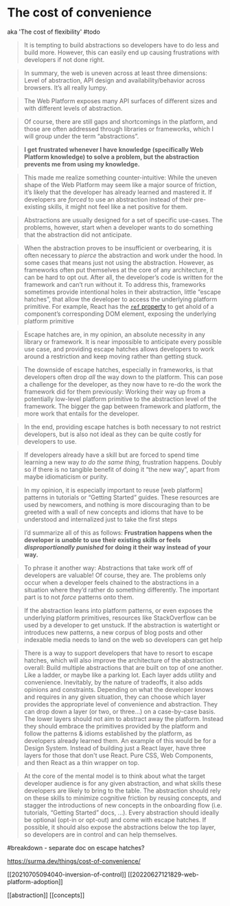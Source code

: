 # The cost of convenience

aka 'The cost of flexibility'
#todo

>It is tempting to build abstractions so developers have to do less and build more. However, this can easily end up causing frustrations with developers if not done right.

>In summary, the web is uneven across at least three dimensions: Level of abstraction, API design and availability/behavior across browsers. It’s all really lumpy.

>The Web Platform exposes many API surfaces of different sizes and with different levels of abstraction.

>Of course, there are still gaps and shortcomings in the platform, and those are often addressed through libraries or frameworks, which I will group under the term “abstractions”.

>**I get frustrated whenever I have knowledge (specifically Web Platform knowledge) to solve a problem, but the abstraction prevents me from using my knowledge.**

>This made me realize something counter-intuitive: While the uneven shape of the Web Platform may seem like a major source of friction, it’s likely that the developer has already learned and mastered it. If developers are _forced_ to use an abstraction instead of their pre-existing skills, it might not feel like a net positive for them.

>Abstractions are usually designed for a set of specific use-cases. The problems, however, start when a developer wants to do something that the abstraction did not anticipate.

>When the abstraction proves to be insufficient or overbearing, it is often necessary to _pierce_ the abstraction and work under the hood. In some cases that means just not using the abstraction. However, as frameworks often put themselves at the core of any architecture, it can be hard to opt out. After all, the developer’s code is written for the framework and can’t run without it. To address this, frameworks sometimes provide intentional holes in their abstraction, little “escape hatches”, that allow the developer to access the underlying platform primitive. For example, React has the [`ref` property](https://reactjs.org/docs/refs-and-the-dom.html) to get ahold of a component’s corresponding DOM element, exposing the underlying platform primitive

>Escape hatches are, in my opinion, an absolute necessity in any library or framework. It is near impossible to anticipate every possible use case, and providing escape hatches allows developers to work around a restriction and keep moving rather than getting stuck.

>The downside of escape hatches, especially in frameworks, is that developers often drop _all_ the way down to the platform. This can pose a challenge for the developer, as they now have to re-do the work the framework did for them previously: Working their way up from a potentially low-level platform primitive to the abstraction level of the framework. The bigger the gap between framework and platform, the more work that entails for the developer.

>In the end, providing escape hatches is both necessary to not restrict developers, but is also not ideal as they can be quite costly for developers to use.

>If developers already have a skill but are forced to spend time learning a new way _to do the same thing_, frustration happens. Doubly so if there is no tangible benefit of doing it “the new way”, apart from maybe idiomaticism or purity.

>In my opinion, it is especially important to reuse \[web platform\] patterns in tutorials or “Getting Started” guides. These resources are used by newcomers, and nothing is more discouraging than to be greeted with a wall of new concepts and idioms that have to be understood and internalized just to take the first steps

>I’d summarize all of this as follows: **Frustration happens when the developer is _unable_ to use their existing skills or feels _disproportionally punished_ for doing it their way instead of your way.**

>To phrase it another way: Abstractions that take work off of developers are valuable! Of course, they are. The problems only occur when a developer feels chained to the abstractions in a situation where they’d rather do something differently. The important part is to not _force_ patterns onto them.

>If the abstraction leans into platform patterns, or even exposes the underlying platform primitives, resources like StackOverflow can be used by a developer to get unstuck. If the abstraction is watertight or introduces new patterns, a new corpus of blog posts and other indexable media needs to land on the web so developers can get help

>There is a way to support developers that have to resort to escape hatches, which will also improve the architecture of the abstraction overall: Build multiple abstractions that are built on top of one another. Like a ladder, or maybe like a parking lot. Each layer adds utility and convenience. Inevitably, by the nature of tradeoffs, it also adds opinions and constraints. Depending on what the developer knows and requires in any given situation, they can choose which layer provides the appropriate level of convenience and abstraction. They can drop down a layer (or two, or three...) on a case-by-case basis.
>The lower layers should not aim to abstract away the platform. Instead they should embrace the primitives provided by the platform and follow the patterns & idioms established by the platform, as developers already learned them.
>An example of this would be for a Design System. Instead of building just a React layer, have three layers for those that don't use React. Pure CSS, Web Components, and then React as a thin wrapper on top.

>At the core of the mental model is to think about what the target developer audience is for any given abstraction, and what skills these developers are likely to bring to the table. The abstraction should rely on these skills to minimize cognitive friction by reusing concepts, and stagger the introductions of new concepts in the onboarding flow (i.e. tutorials, “Getting Started” docs, ...). Every abstraction should ideally be optional (opt-in or opt-out) and come with escape hatches. If possible, it should also expose the abstractions below the top layer, so developers are in control and can help themselves.

#breakdown - separate doc on escape hatches?

https://surma.dev/things/cost-of-convenience/

[[20210705094040-inversion-of-control]]
[[20220627121829-web-platform-adoption]]

[[abstraction]]
[[concepts]]